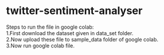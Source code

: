 # twitter-sentiment-analyser
Steps to run the file in google colab:
<br>
1.First download the dataset given in data_set folder.
 <br>
2.Now upload these file to sample_data folder of google colab.
<br>
3.Now run google colab file.
